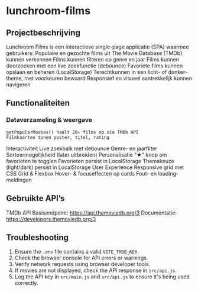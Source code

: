 # lunchroom-films
## Projectbeschrijving
Lunchroom Films is een interactieve single-page applicatie (SPA) waarmee gebruikers:
  Populaire en gezochte films uit The Movie Database (TMDb) kunnen verkennen
  Films kunnen filteren op genre en jaar
  Films kunnen doorzoeken met een live zoek­functie (debounce)
  Favoriete films kunnen opslaan en beheren (LocalStorage)
  Te­recht­kunnen in een licht- of donker­theme, met voorkeuren bewaard
  Responsief en visueel aantrekkelijk kunnen navigeren

## Functionaliteiten
  ### Dataverzameling & weergave
    getPopularMovies() haalt 20+ films op via TMDb API
    Filmkaarten tonen poster, titel, rating
  Interactiviteit
    Live zoekbalk met debounce
    Genre- en jaar­filter
    Sorteermogelijkheid (later uitbreiden)
  Personalisatie
    “★” knop om favorieten te togglen
    Favorieten persist in LocalStorage
    Thema­keuze (light/dark) persist in LocalStorage
  User Experience
    Responsive grid met CSS Grid & Flexbox
    Hover- & focus­effecten op cards
    Fout- en loading­meldingen

## Gebruikte API’s
  TMDb API
    Basis­endpoint: https://api.themoviedb.org/3
    Documentatie: https://developers.themoviedb.org/3

## Troubleshooting
1. Ensure the `.env` file contains a valid `VITE_TMDB_KEY`.
2. Check the browser console for API errors or warnings.
3. Verify network requests using browser developer tools.
4. If movies are not displayed, check the API response in `src/api.js`.
5. Log the API key in `src/main.js` and `src/api.js` to ensure it's being used correctly.
